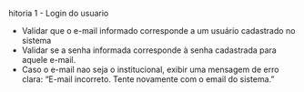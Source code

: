 hitoria 1 - Login do usuario 
 - Validar que o e-mail informado corresponde a um usuário
cadastrado no sistema
 - Validar se a senha informada corresponde à senha cadastrada
para aquele e-mail.
 - Caso o e-mail nao seja o institucional, exibir uma mensagem
de erro clara: “E-mail incorreto. Tente novamente com o email do sistema.”

